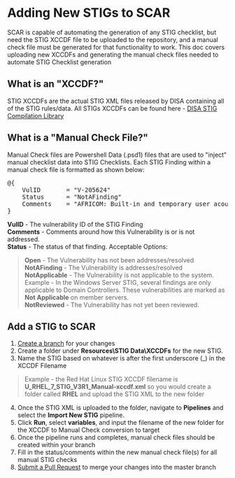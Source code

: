 # Adding New STIGs to SCAR

SCAR is capable of automating the generation of any STIG checklist, but need the STIG XCCDF file to be uploaded to the repository, and a manual check file must be generated for that functionality to work. 
This doc covers uploading new XCCDFs and generating the manual check files needed to automate STIG Checklist generation 

## What is an "XCCDF?"

STIG XCCDFs are the actual STIG XML files released by DISA containing all of the STIG rules/data. 
All STIGs XCCDFs can be found here - [DISA STIG Compilation Library](https://public.cyber.mil/stigs/compilations/)

## What is a "Manual Check File?"

Manual Check files are Powershell Data (.psd1) files that are used to "inject" manual checklist data into STIG Checklists. 
Each STIG Finding within a manual check file is formatted as shown below:

<pre>
@{
	VulID		= "V-205624"
	Status		= "NotAFinding"
	Comments	= "AFRICOM: Built-in and temporary user acounts are disabled via Desired State Configuration."
}
</pre>

**VulID**       - The vulnerability ID of the STIG Finding <br />
**Comments**    - Comments around how this Vulnerability is or is not addressed. <br>
**Status**      - The status of that finding. Acceptable Options: <br />
>**Open**            - The Vulnerability has not been addresses/resolved <br />
**NotAFinding**     - The Vulnerability is addresses/resolved <br />
**NotApplicable**   - The Vulnerability is not applicable to the system. Example - In the Windows Server STIG, several findings are only applicable to Domain Controllers. These vulnerabilities are marked as **Not Applicable** on member servers.<br />
**NotReviewed**     - The Vulnerability has not yet been reviewed.

## Add a STIG to SCAR 
1. [Create a branch](https://devops.usafricom.mil/USAFRICOM/SCAR/_wiki/wikis/SCAR-Wiki/15/How-To-Work-With-Git-Branches) for your changes
2. Create a folder under **Resources\STIG Data\XCCDFs** for the new STIG. 
3. Name the STIG based on whatever is after the first underscore (_) in the XCCDF Filename <br />
>Example - the Red Hat Linux STIG XCCDF filename is **U_RHEL_7_STIG_V3R1_Manual-xccdf.xml** so you would create a folder called **RHEL** and upload the STIG XML to the new folder
4. Once the STIG XML is uploaded to the folder, navigate to **Pipelines** and select the **Import New STIG** pipeline. 
5. Click **Run**, select **variables**, and input the filename of the new folder for the XCCDF to Manual Check conversion to target
6. Once the pipeline runs and completes, manual check files should be created within your branch
7. Fill in the status/comments within the new manual check file(s) for all manual STIG checks
8. [Submit a Pull Request](https://devops.usafricom.mil/USAFRICOM/SCAR/_wiki/wikis/SCAR-Wiki/14/How-To-Submit-A-Pull-Request) to merge your changes into the master branch
